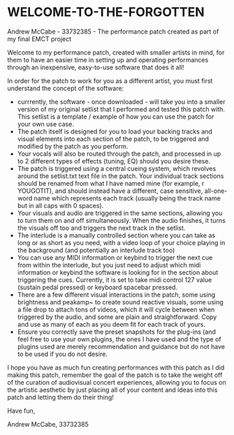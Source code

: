 # WELCOME-TO-THE-FORGOTTEN
Andrew McCabe - 33732385 - The performance patch created as part of my final EMCT project

Welcome to my performance patch, created with smaller artists in mind, for them to have an easier time in setting up and operating performances through an inexpensive, easy-to-use software that does it all!

In order for the patch to work for you as a different artist, you must first understand the concept of the software:
  - currrently, the software - once downloaded - will take you into a smaller version of my original setlist that I performed and tested this patch with. This setlist is a template / example of how you can use the patch for your own use case.
  - The patch itself is designed for you to load your backing tracks and visual elements into each section of the patch, to be triggered and modified by the patch as you perform.
  - Your vocals will also be routed through the patch, and processed in up to 2 different types of effects (tuning, EQ) should you desire these.
  - The patch is triggered using a central cueing system, which revolves around the setlist.txt text file in the patch. Your individual track sections should be renamed from what I have named mine (for example, r YOUGOTIT), and should instead have a different, case sensitive, all-one-word name which represents each track (usually being the track name but in all caps with 0 spaces).
  - Your visuals and audio are triggered in the same sections, allowing you to turn them on and off simultaneously. When the audio finishes, it turns the visuals off too and triggers the next track in the setlist.
  - The interlude is a manually controlled section where you can take as long or as short as you need, with a video loop of your choice playing in the background (and potentially an interlude track too)
  - You can use any MIDI information or keybind to trigger the next cue from within the interlude, but you just need to adjust which midi information or keybind the software is looking for in the section about triggering the cues. Currently, it is set to take midi control 127 value (sustain pedal pressed) or keyboard spacebar pressed.
  - There are a few different visual interactions in the patch, some using brightness and peakamp~ to create sound reactive visuals, some using a file drop to attach tons of videos, which it will cycle between when triggered by the audio, and some are plain and straightforward. Copy and use as many of each as you deem fit for each track of yours.
  - Ensure you correctly save the preset snapshots for the plug-ins (and feel free to use your own plugins, the ones I have used and the type of plugins used are merely recommendation and guidance but do not have to be used if you do not desire.

I hope you have as much fun creating performances with this patch as I did making this patch, remember the goal of the patch is to take the weight off of the curation of audiovisual concert experiences, allowing you to focus on the artistic aesthetic by just placing all of your content and ideas into this patch and letting them do their thing!

Have fun,

Andrew McCabe, 33732385
